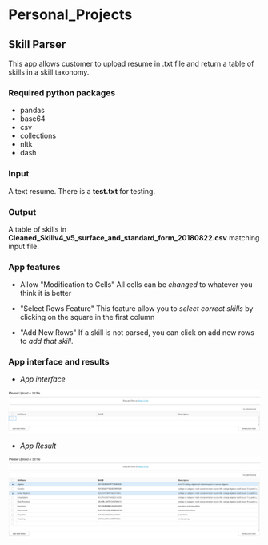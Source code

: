 # Personal_Projects

## Skill Parser
This app allows customer to upload resume in .txt file and return a table of skills in a skill taxonomy. 

### Required python packages
- pandas
- base64
- csv
- collections
- nltk
- dash

### Input
A text resume. There is a **test.txt** for testing.

### Output 
A table of skills in **Cleaned_Skillv4_v5_surface_and_standard_form_20180822.csv** matching input file.

### App features
- Allow "Modification to Cells"
  All cells can be *changed* to whatever you think it is better

- "Select Rows Feature"
   This feature allow you to *select correct skills* by clicking on the square in the first column

- "Add New Rows" 
   If a skill is not parsed, you can click on add new rows to *add that skill*. 

### App interface and results
- *App interface*

![alt text](Skill_Parser/Interface.PNG)

- *App Result*

![alt text](Skill_Parser/Parsed_Skills.PNG)
